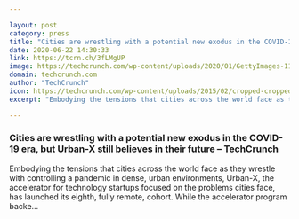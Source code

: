 ```yaml
---

layout: post
category: press
title: "Cities are wrestling with a potential new exodus in the COVID-19 era, but Urban-X still believes in their future"
date: 2020-06-22 14:30:33
link: https://tcrn.ch/3fLMgUP
image: https://techcrunch.com/wp-content/uploads/2020/01/GettyImages-1135935658.jpg?w=600
domain: techcrunch.com
author: "TechCrunch"
icon: https://techcrunch.com/wp-content/uploads/2015/02/cropped-cropped-favicon-gradient.png?w=180
excerpt: "Embodying the tensions that cities across the world face as they wrestle with controlling a pandemic in dense, urban environments, Urban-X, the accelerator for technology startups focused on the problems cities face, has launched its eighth, fully remote, cohort. While the accelerator program backe…"

---
```


### Cities are wrestling with a potential new exodus in the COVID-19 era, but Urban-X still believes in their future – TechCrunch

Embodying the tensions that cities across the world face as they wrestle with controlling a pandemic in dense, urban environments, Urban-X, the accelerator for technology startups focused on the problems cities face, has launched its eighth, fully remote, cohort. While the accelerator program backe…